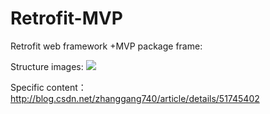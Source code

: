# Retrofit-MVP
Retrofit web framework +MVP package frame:

Structure images:
![](https://github.com/JackWaiting/Retrofit-MVP/blob/master/images/images.png)

Specific content：http://blog.csdn.net/zhanggang740/article/details/51745402
